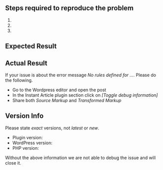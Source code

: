 ## Steps required to reproduce the problem

1. 
2. 
3. 

## Expected Result


## Actual Result 
If your issue is about the error message _No rules defined for ..._. Please do the following.
* Go to the Wordpress editor and open the post
* In the Instant Article plugin section click on _[Toggle debug information]_
* Share both _Source Markup_ and _Transformed Markup_

## Version Info

Please state _exact_ versions, not _latest_ or _new_.

* Plugin version: 
* WordPress version: 
* PHP version: 

Without the above information we are not able to debug the issue and will close it.